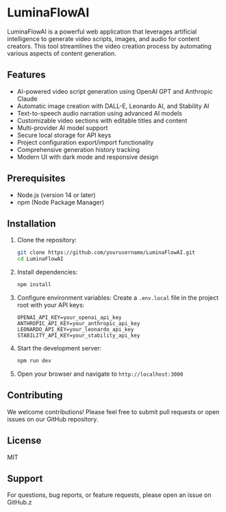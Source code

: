 # LuminaFlowAI

LuminaFlowAI is a powerful web application that leverages artificial intelligence to generate video scripts, images, and audio for content creators. This tool streamlines the video creation process by automating various aspects of content generation.

## Features

- AI-powered video script generation using OpenAI GPT and Anthropic Claude
- Automatic image creation with DALL-E, Leonardo AI, and Stability AI
- Text-to-speech audio narration using advanced AI models
- Customizable video sections with editable titles and content
- Multi-provider AI model support
- Secure local storage for API keys
- Project configuration export/import functionality
- Comprehensive generation history tracking
- Modern UI with dark mode and responsive design

## Prerequisites

- Node.js (version 14 or later)
- npm (Node Package Manager)

## Installation

1. Clone the repository:
   ```bash
   git clone https://github.com/yourusername/LuminaFlowAI.git
   cd LuminaFlowAI
   ```

2. Install dependencies:
   ```bash
   npm install
   ```

3. Configure environment variables:
   Create a `.env.local` file in the project root with your API keys:
   ```env
   OPENAI_API_KEY=your_openai_api_key
   ANTHROPIC_API_KEY=your_anthropic_api_key
   LEONARDO_API_KEY=your_leonardo_api_key
   STABILITY_API_KEY=your_stability_api_key
   ```

4. Start the development server:
   ```bash
   npm run dev
   ```

5. Open your browser and navigate to `http://localhost:3000`

## Contributing

We welcome contributions! Please feel free to submit pull requests or open issues on our GitHub repository.

## License

MIT

## Support

For questions, bug reports, or feature requests, please open an issue on GitHub.z